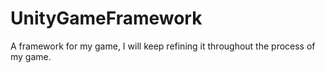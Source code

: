 # UnityGameFramework
A framework for my game, I will keep refining it throughout the process of my game.
